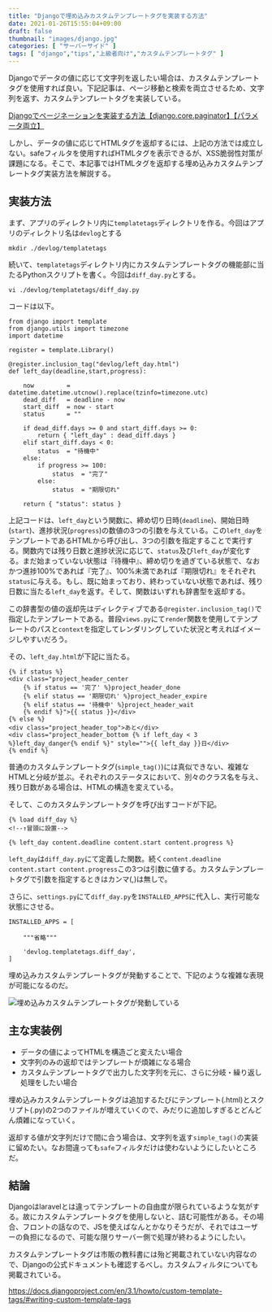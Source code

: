 ```yaml
---
title: "Djangoで埋め込みカスタムテンプレートタグを実装する方法"
date: 2021-01-26T15:55:04+09:00
draft: false
thumbnail: "images/django.jpg"
categories: [ "サーバーサイド" ]
tags: [ "django","tips","上級者向け","カスタムテンプレートタグ" ]
---
```



Djangoでデータの値に応じて文字列を返したい場合は、カスタムテンプレートタグを使用すれば良い。下記記事は、ページ移動と検索を両立させるため、文字列を返す、カスタムテンプレートタグを実装している。

[Djangoでページネーションを実装する方法【django.core.paginator】【パラメータ両立】](/post/django-paginator/)

しかし、データの値に応じてHTMLタグを返却するには、上記の方法では成立しない。safeフィルタを使用すればHTMLタグを表示できるが、XSS脆弱性対策が課題になる。そこで、本記事ではHTMLタグを返却する埋め込みカスタムテンプレートタグ実装方法を解説する。


## 実装方法

まず、アプリのディレクトリ内に`templatetags`ディレクトリを作る。今回はアプリのディレクトリ名は`devlog`とする

    mkdir ./devlog/templatetags

続いて、`templatetags`ディレクトリ内にカスタムテンプレートタグの機能部に当たるPythonスクリプトを書く。今回は`diff_day.py`とする。

    vi ./devlog/templatetags/diff_day.py

コードは以下。

    from django import template
    from django.utils import timezone
    import datetime 
    
    register = template.Library()
    
    @register.inclusion_tag("devlog/left_day.html")
    def left_day(deadline,start,progress):
    
        now         = datetime.datetime.utcnow().replace(tzinfo=timezone.utc)
        dead_diff   = deadline - now 
        start_diff  = now - start
        status      = ""
    
        if dead_diff.days >= 0 and start_diff.days >= 0:
            return { "left_day" : dead_diff.days }
        elif start_diff.days < 0:
            status  = "待機中"
        else:
            if progress >= 100:
                status  = "完了"
            else:
                status  = "期限切れ"
    
        return { "status": status }
    

上記コードは、`left_day`という関数に、締め切り日時(`deadline`)、開始日時(`start`)、進捗状況(`progress`)の数値の3つの引数を与えている。この`left_day`をテンプレートであるHTMLから呼び出し、3つの引数を指定することで実行する。関数内では残り日数と進捗状況に応じて、`status`及び`left_day`が変化する。まだ始まっていない状態は『待機中』、締め切りを過ぎている状態で、なおかつ進捗100%であれば『完了』、100%未満であれば『期限切れ』をそれぞれ`status`に与える。もし、既に始まっており、終わっていない状態であれば、残り日数に当たる`left_day`を返す。そして、関数はいずれも辞書型を返却する。

この辞書型の値の返却先はディレクティブである`@register.inclusion_tag()`で指定したテンプレートである。普段`views.py`にて`render`関数を使用してテンプレートのパスと`context`を指定してレンダリングしていた状況と考えればイメージしやすいだろう。

その、`left_day.html`が下記に当たる。

    {% if status %}
    <div class="project_header_center 
        {% if status == '完了' %}project_header_done
        {% elif status == '期限切れ' %}project_header_expire
        {% elif status == '待機中' %}project_header_wait
        {% endif %}">{{ status }}</div>
    {% else %}
    <div class="project_header_top">あと</div>
    <div class="project_header_bottom {% if left_day < 3 %}left_day_danger{% endif %}" style="">{{ left_day }}日</div>
    {% endif %}

普通のカスタムテンプレートタグ(`simple_tag()`)には真似できない、複雑なHTMLと分岐が並ぶ。それぞれのステータスにおいて、別々のクラス名を与え、残り日数がある場合は、HTMLの構造を変えている。

そして、このカスタムテンプレートタグを呼び出すコードが下記。
    
    {% load diff_day %}
    <!--↑冒頭に設置-->

    {% left_day content.deadline content.start content.progress %}
    
`left_day`は`diff_day.py`にて定義した関数。続く`content.deadline content.start content.progress`この3つは引数に値する。カスタムテンプレートタグで引数を指定するときはカンマ(,)は無しで。

さらに、`settings.py`にて`diff_day.py`を`INSTALLED_APPS`に代入し、実行可能な状態にさせる。

    INSTALLED_APPS = [ 

        """省略"""

        'devlog.templatetags.diff_day',
    ]

埋め込みカスタムテンプレートタグが発動することで、下記のような複雑な表現が可能になるのだ。

<div class="img-center"><img src="/images/Screenshot from 2021-01-26 22-45-19.png" alt="埋め込みカスタムテンプレートタグが発動している"></div>

## 主な実装例

- データの値によってHTMLを構造ごと変えたい場合
- 文字列のみの返却ではテンプレートが煩雑になる場合
- カスタムテンプレートタグで出力した文字列を元に、さらに分岐・繰り返し処理をしたい場合


埋め込みカスタムテンプレートタグは追加するたびにテンプレート(.html)とスクリプト(.py)の2つのファイルが増えていくので、みだりに追加しすぎるとどんどん煩雑になっていく。

返却する値が文字列だけで間に合う場合は、文字列を返す`simple_tag()`の実装に留めたい。なお間違っても`safe`フィルタだけは使わないようにしたいところだ。


## 結論

Djangoはlaravelとは違ってテンプレートの自由度が限られているような気がする。故にカスタムテンプレートタグを使用しないと、詰む可能性がある。その場合、フロントの話なので、JSを使えばなんとかなりそうだが、それではユーザーの負担になるので、可能な限りサーバー側で処理が終わるようにしたい。

カスタムテンプレートタグは市販の教科書には殆ど掲載されていない内容なので、Djangoの公式ドキュメントも確認するべし。カスタムフィルタについても掲載されている。

https://docs.djangoproject.com/en/3.1/howto/custom-template-tags/#writing-custom-template-tags

